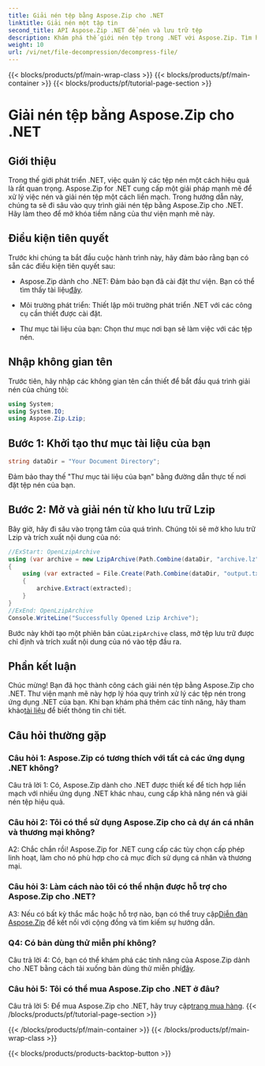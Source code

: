 ```yaml
---
title: Giải nén tệp bằng Aspose.Zip cho .NET
linktitle: Giải nén một tập tin
second_title: API Aspose.Zip .NET để nén và lưu trữ tệp
description: Khám phá thế giới nén tệp trong .NET với Aspose.Zip. Tìm hiểu nghệ thuật giải nén tập tin một cách dễ dàng.
weight: 10
url: /vi/net/file-decompression/decompress-file/
---
```


{{< blocks/products/pf/main-wrap-class >}}
{{< blocks/products/pf/main-container >}}
{{< blocks/products/pf/tutorial-page-section >}}

# Giải nén tệp bằng Aspose.Zip cho .NET

## Giới thiệu

Trong thế giới phát triển .NET, việc quản lý các tệp nén một cách hiệu quả là rất quan trọng. Aspose.Zip for .NET cung cấp một giải pháp mạnh mẽ để xử lý việc nén và giải nén tệp một cách liền mạch. Trong hướng dẫn này, chúng ta sẽ đi sâu vào quy trình giải nén tệp bằng Aspose.Zip cho .NET. Hãy làm theo để mở khóa tiềm năng của thư viện mạnh mẽ này.

## Điều kiện tiên quyết

Trước khi chúng ta bắt đầu cuộc hành trình này, hãy đảm bảo rằng bạn có sẵn các điều kiện tiên quyết sau:

-  Aspose.Zip dành cho .NET: Đảm bảo bạn đã cài đặt thư viện. Bạn có thể tìm thấy tài liệu[đây](https://reference.aspose.com/zip/net/).

- Môi trường phát triển: Thiết lập môi trường phát triển .NET với các công cụ cần thiết được cài đặt.

- Thư mục tài liệu của bạn: Chọn thư mục nơi bạn sẽ làm việc với các tệp nén.

## Nhập không gian tên

Trước tiên, hãy nhập các không gian tên cần thiết để bắt đầu quá trình giải nén của chúng tôi:

```csharp
using System;
using System.IO;
using Aspose.Zip.Lzip;
```

## Bước 1: Khởi tạo thư mục tài liệu của bạn

```csharp
string dataDir = "Your Document Directory";
```

Đảm bảo thay thế "Thư mục tài liệu của bạn" bằng đường dẫn thực tế nơi đặt tệp nén của bạn.

## Bước 2: Mở và giải nén từ kho lưu trữ Lzip

Bây giờ, hãy đi sâu vào trọng tâm của quá trình. Chúng tôi sẽ mở kho lưu trữ Lzip và trích xuất nội dung của nó:

```csharp
//ExStart: OpenLzipArchive
using (var archive = new LzipArchive(Path.Combine(dataDir, "archive.lz")))
{
    using (var extracted = File.Create(Path.Combine(dataDir, "output.txt")))
    {
        archive.Extract(extracted);
    }
}
//ExEnd: OpenLzipArchive
Console.WriteLine("Successfully Opened Lzip Archive");
```

 Bước này khởi tạo một phiên bản của`LzipArchive` class, mở tệp lưu trữ được chỉ định và trích xuất nội dung của nó vào tệp đầu ra.

## Phần kết luận

 Chúc mừng! Bạn đã học thành công cách giải nén tệp bằng Aspose.Zip cho .NET. Thư viện mạnh mẽ này hợp lý hóa quy trình xử lý các tệp nén trong ứng dụng .NET của bạn. Khi bạn khám phá thêm các tính năng, hãy tham khảo[tài liệu](https://reference.aspose.com/zip/net/) để biết thông tin chi tiết.

## Câu hỏi thường gặp

### Câu hỏi 1: Aspose.Zip có tương thích với tất cả các ứng dụng .NET không?

Câu trả lời 1: Có, Aspose.Zip dành cho .NET được thiết kế để tích hợp liền mạch với nhiều ứng dụng .NET khác nhau, cung cấp khả năng nén và giải nén tệp hiệu quả.

### Câu hỏi 2: Tôi có thể sử dụng Aspose.Zip cho cả dự án cá nhân và thương mại không?

A2: Chắc chắn rồi! Aspose.Zip for .NET cung cấp các tùy chọn cấp phép linh hoạt, làm cho nó phù hợp cho cả mục đích sử dụng cá nhân và thương mại.

### Câu hỏi 3: Làm cách nào tôi có thể nhận được hỗ trợ cho Aspose.Zip cho .NET?

A3: Nếu có bất kỳ thắc mắc hoặc hỗ trợ nào, bạn có thể truy cập[Diễn đàn Aspose.Zip](https://forum.aspose.com/c/zip/37) để kết nối với cộng đồng và tìm kiếm sự hướng dẫn.

### Q4: Có bản dùng thử miễn phí không?

 Câu trả lời 4: Có, bạn có thể khám phá các tính năng của Aspose.Zip dành cho .NET bằng cách tải xuống bản dùng thử miễn phí[đây](https://releases.aspose.com/).

### Câu hỏi 5: Tôi có thể mua Aspose.Zip cho .NET ở đâu?

 Câu trả lời 5: Để mua Aspose.Zip cho .NET, hãy truy cập[trang mua hàng](https://purchase.aspose.com/buy).
{{< /blocks/products/pf/tutorial-page-section >}}

{{< /blocks/products/pf/main-container >}}
{{< /blocks/products/pf/main-wrap-class >}}

{{< blocks/products/products-backtop-button >}}
